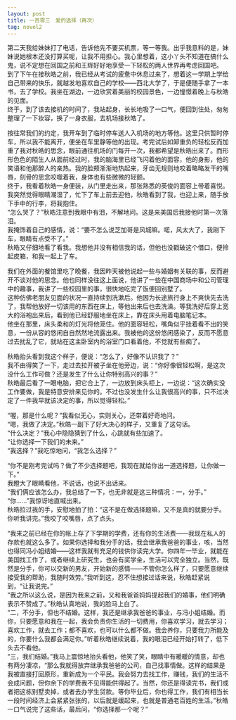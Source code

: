 ```yaml
---
layout: post
title: 一百零三　爱的选择（再次）
tag: novel2
---
```



第二天我给妹妹打了电话，告诉他先不要买机票，等一等我。出乎我意料的是，妹妹说她根本还没打算买呢，让我不用担心。我心里想着，这小丫头不知道在搞什么鬼，说不定想在回国之前和王辉好好地享受一下轻松的两人世界再考虑回国吧。<br />
到了下午在接秋皓之前，我已经从考试的疲惫中休息过来了，想着这一学期上学给自己带来的快乐，就越发地喜欢自己的学校――西北大学了，于是便随手拿了一本书，去了学校。我坐在湖边，一边欣赏着美丽的校园景色，一边憧憬着晚上与秋皓的见面。<br />
终于，到了该去接机的时间了，我站起身，长长地吸了一口气，便回到住处，匆匆整理了一下妆容，换了一身衣服，去机场接秋皓了。

按往常我们的约定，我开车到了临时停车送人入机场的地方等他。这里只供暂时停车，所以我不能离开，便坐在车里静等他的出现。考完试后如卸重负的轻松反而加重了我对秋皓的思念，眼前通往机场的门每开一次，我都希望是秋皓出来了。而形形色色的陌生人从面前经过时，我的脑海里已经飞闪着他的面容，他的身影，他的笑语和他那醉人的亲热。我的脸颊渐渐地热起来，牙齿无规则地咬着略略发干的嘴唇，刻骨的思念咬噬着我，身体也有些微微的轻颤。<br />
终于，我看着秋皓一身便装，从门里走出来，那张熟悉的英俊的面容上带着喜悦。我突然觉得眼睛潮湿了，忙下了车上前去迎他，秋皓看到了我，也迎上来，随手放下手中的行李，将我抱住。<br />
“怎么哭了？”秋皓注意到我眼中有泪，不解地问。这是来美国后我接他时第一次落泪。<br />
我掩饰着自己的感情，说：“要不怎么说芝加哥是风城嘛。喏，风太大了，我刚下车，眼睛有点受不了。”<br />
秋皓又仔细地看了看我。我想他并没有相信我的话，但他也没戳破这个借口，便拎起皮箱，和我一起上了车。

我们在外面的餐馆里吃了晚餐，我因昨天被他说起一些与婚姻有关联的事，反而避开不谈对他的思念。他也同样没往这上面说，他讲了一些在中国商场中和公司管理中的趣事，我讲了一些校园里的事，很快地吃完了饭便回别墅了。<br />
这种仿佛老朋友见面的状况一直持续到洗漱后。他因为长途旅行身上不爽快先去洗了，我帮他放好一切该用的东西在床上，等他出来后也去洗澡。等我洗好后穿上宽大的浴袍出来后，看到他已经舒服地坐在床上，靠在床头用着电脑笔记本。<br />
他坐在那里，床头柔和的灯光将他笼住。他的面容轻松，嘴角似乎挂着看不出的笑意，一份从容的悠闲自自然然地流露出来。我被他的这份悠闲感染了，反而不愿意过去扰乱了它，就站在这主卧室内的浴室门口看着他，不觉就有些痴了。

秋皓抬头看到我这个样子，便说：“怎么了，好像不认识我了？”<br />
我不由得笑了一下，走过去拉开被子坐在他旁边，说：“你好像很轻松啊，是这次没什么工作可做？还是发生了什么让你特别高兴的事？”<br />
秋皓最后看了一眼电脑，把它合上了，一边放到床头柜上，一边说：“这次确实没工作要做，我是特意安排来见你的。不过也没发生什么让我很高兴的事，只不过决定了一件我早就该决定的事，所以觉得轻松。”

“喔，那是什么呢？”我看似无心，实则关心，还带着好奇地问。<br />
“嗯，我做了决定。”秋皓一副下了好大决心的样子，又重复了这句话。<br />
“什么决定？”我心中隐隐猜到了什么，心跳就有些加速了。<br />
“让你选择一下我们的未来。”<br />
“我选择？”我吃惊地问，“我怎么选择？”

“你不是刚考完试吗？做了不少选择题吧，我现在就给你出一道选择题，让你做一下。”<br />
我瞪大了眼睛看他，不说话，也说不出话来。<br />
“我们俩应该怎么办，我总结了一下，也无非就是这三种情况：一，分手。”<br />
“你……”我惊讶地直喊出来。<br />
秋皓拉过我的手，安慰地拍了拍：“这不是在做选择题嘛，又不是真的就要分手。你听我讲完。”我咬了咬嘴唇，点了点头。

“我来之前已经在你的帐上存了下学期的学费，还有你的生活费――我现在私人的存款也就这么多了。如果你选择和我分手的话，我会继承我爸爸的事业，咳，当然也得同冯小姐结婚――这样我就有充足的钱供你读完大学。你四年一毕业，就能在美国找工作了，或者继续上研究生，也会有奖学金，生活可以完全独立。当然，既然是分手，你可以交新的男友，开始新的感情――不管你怎么样了，只要愿意继续接受我的帮助，我随时效劳。”我听到这，忍不住想接过话来说，秋皓赶紧说到，“让我说完。”<br />
“我之所以这么说，是因为我来之前，又和我爸爸妈妈提起我们的婚事，他们明确表示不赞成了。”秋皓认真地说，我的脸马上白了。<br />
“二，不分手，但也不结婚。这样，我还是继承我爸爸的事业，与冯小姐结婚。而你，只要愿意和我在一起，我会负责你生活的一切费用，你喜欢学习，就去学习；喜欢工作，就去工作；都不喜欢，也可以什么都不做。我会养你，只要我力所能及的，你要什么我都会满足你。”听着秋皓继续说着，我的眼泪已经开始打转了，低下头去不看他。<br />
“三，我们结婚。”我马上震惊地抬头看他，他笑了笑，眼睛中有暖暖的情意，却也有两分凄凉，“那么我就得放弃继承我爸爸的公司，自己找事情做。这样的结果是我被直接打回原形，重新成为一个平民。我会努力去找工作，赚钱，我们的生活不会成问题，但你余下的学费我不见得能供得起了。当然，你还是得读完书，我们或者把这栋别墅卖掉，或者去办学生贷款。等你毕业后，你也得工作，我们有相当长一段时间经济上会紧紧张张的，以后就是缓起来，也就是普通老百姓的生活。”秋皓一口气说完了这些话，最后问，“你选择那一个呢？”
